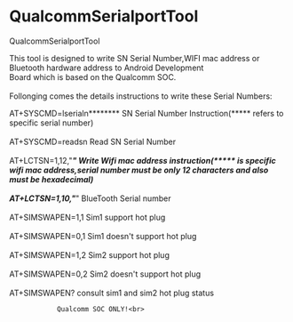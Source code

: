 # QualcommSerialportTool
QualcommSerialportTool

This tool is designed to write SN Serial Number,WIFI mac address or Bluetooth hardware address to Android Development <br>  Board which is based on the Qualcomm SOC.<br>  
Follonging comes the details instructions to write these Serial Numbers:<br>  

AT+SYSCMD=lserialn******** SN Serial Number Instruction(***** refers to specific serial number)<br>  
AT+SYSCMD=readsn Read SN Serial Number<br>  
AT+LCTSN=1,12,"*************" Write Wifi mac address instruction(***** is specific wifi mac address,serial number must be only 12 characters and also must be hexadecimal)<br>  
AT+LCTSN=1,10,"*************" BlueTooth Serial number<br>  
AT+SIMSWAPEN=1,1 Sim1 support hot plug<br>  
AT+SIMSWAPEN=0,1 Sim1 doesn't support hot plug<br>  
AT+SIMSWAPEN=1,2 Sim2 support hot plug<br>  
AT+SIMSWAPEN=0,2 Sim2 doesn't support hot plug<br>  
AT+SIMSWAPEN? consult sim1 and sim2 hot plug status<br>  



                Qualcomm SOC ONLY!<br>  
